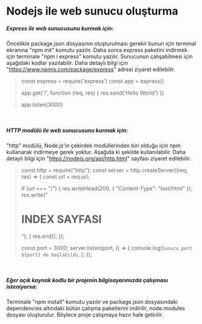 # Nodejs ile web sunucu oluşturma
##### Express ile web sunucusunu kurmak için:
Öncelikle package.json dosyasının oluşturulması gerekir bunun için terminal ekranına "npm init" komutu yazılır.
Daha sonra express paketini indirmek için terminale "npm i express" komutu yazılır.
Sunucunun çalışabilmesi için aşağıdaki kodlar yazılabilir. Daha detaylı bilgi için "https://www.npmjs.com/package/express" adresi ziyaret edilebilir.
> const express = require('express')
> const app = express()
>
> app.get('/', function (req, res) {
>   res.send('Hello World')
> })
>
> app.listen(3000)

&nbsp;
##### HTTP modülü ile web sunucusunu kurmak için:
"http" modülü, Node.js'in çekirdek modüllerinden biri olduğu için npm kullanarak indirmeye gerek yoktur. Aşağıda ki şekilde kullanılabilir. Daha detaylı bilgi için "https://nodejs.org/api/http.html" sayfası ziyaret edilebilir.
> const http = require("http");
> const server = http.createServer((req, res) => {
>  const url = req.url;
>
>  if (url === "/") {
>    res.writeHead(200, { "Content-Type": "text/html" });
>    res.write("<h1>INDEX SAYFASI</h1>");
>  }
>  res.end();
>});
>
>const port = 3000;
>server.listen(port, () => {
>  console.log(`Sunucu port ${port} de başlatıldı.`);
>});

&nbsp;
##### Eğer açık kaynak kodlu bir projenin bilgisayarımızda çalışması isteniyorsa:
Terminale "npm install" komutu yazılır ve package.json dosyasındaki dependencies altındaki bütün çalışma paketlerini indirilir, node.modules dosyası oluşturulur. Böylece proje çalışmaya hazır hale getirilir.